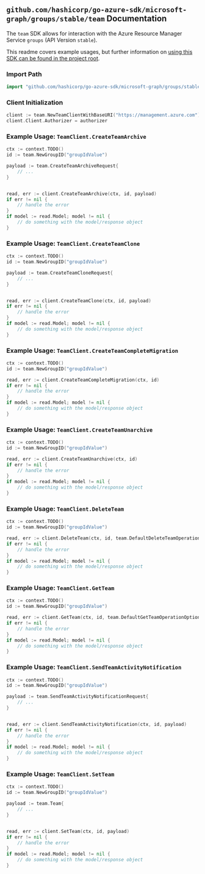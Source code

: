 
## `github.com/hashicorp/go-azure-sdk/microsoft-graph/groups/stable/team` Documentation

The `team` SDK allows for interaction with the Azure Resource Manager Service `groups` (API Version `stable`).

This readme covers example usages, but further information on [using this SDK can be found in the project root](https://github.com/hashicorp/go-azure-sdk/tree/main/docs).

### Import Path

```go
import "github.com/hashicorp/go-azure-sdk/microsoft-graph/groups/stable/team"
```


### Client Initialization

```go
client := team.NewTeamClientWithBaseURI("https://management.azure.com")
client.Client.Authorizer = authorizer
```


### Example Usage: `TeamClient.CreateTeamArchive`

```go
ctx := context.TODO()
id := team.NewGroupID("groupIdValue")

payload := team.CreateTeamArchiveRequest{
	// ...
}


read, err := client.CreateTeamArchive(ctx, id, payload)
if err != nil {
	// handle the error
}
if model := read.Model; model != nil {
	// do something with the model/response object
}
```


### Example Usage: `TeamClient.CreateTeamClone`

```go
ctx := context.TODO()
id := team.NewGroupID("groupIdValue")

payload := team.CreateTeamCloneRequest{
	// ...
}


read, err := client.CreateTeamClone(ctx, id, payload)
if err != nil {
	// handle the error
}
if model := read.Model; model != nil {
	// do something with the model/response object
}
```


### Example Usage: `TeamClient.CreateTeamCompleteMigration`

```go
ctx := context.TODO()
id := team.NewGroupID("groupIdValue")

read, err := client.CreateTeamCompleteMigration(ctx, id)
if err != nil {
	// handle the error
}
if model := read.Model; model != nil {
	// do something with the model/response object
}
```


### Example Usage: `TeamClient.CreateTeamUnarchive`

```go
ctx := context.TODO()
id := team.NewGroupID("groupIdValue")

read, err := client.CreateTeamUnarchive(ctx, id)
if err != nil {
	// handle the error
}
if model := read.Model; model != nil {
	// do something with the model/response object
}
```


### Example Usage: `TeamClient.DeleteTeam`

```go
ctx := context.TODO()
id := team.NewGroupID("groupIdValue")

read, err := client.DeleteTeam(ctx, id, team.DefaultDeleteTeamOperationOptions())
if err != nil {
	// handle the error
}
if model := read.Model; model != nil {
	// do something with the model/response object
}
```


### Example Usage: `TeamClient.GetTeam`

```go
ctx := context.TODO()
id := team.NewGroupID("groupIdValue")

read, err := client.GetTeam(ctx, id, team.DefaultGetTeamOperationOptions())
if err != nil {
	// handle the error
}
if model := read.Model; model != nil {
	// do something with the model/response object
}
```


### Example Usage: `TeamClient.SendTeamActivityNotification`

```go
ctx := context.TODO()
id := team.NewGroupID("groupIdValue")

payload := team.SendTeamActivityNotificationRequest{
	// ...
}


read, err := client.SendTeamActivityNotification(ctx, id, payload)
if err != nil {
	// handle the error
}
if model := read.Model; model != nil {
	// do something with the model/response object
}
```


### Example Usage: `TeamClient.SetTeam`

```go
ctx := context.TODO()
id := team.NewGroupID("groupIdValue")

payload := team.Team{
	// ...
}


read, err := client.SetTeam(ctx, id, payload)
if err != nil {
	// handle the error
}
if model := read.Model; model != nil {
	// do something with the model/response object
}
```
